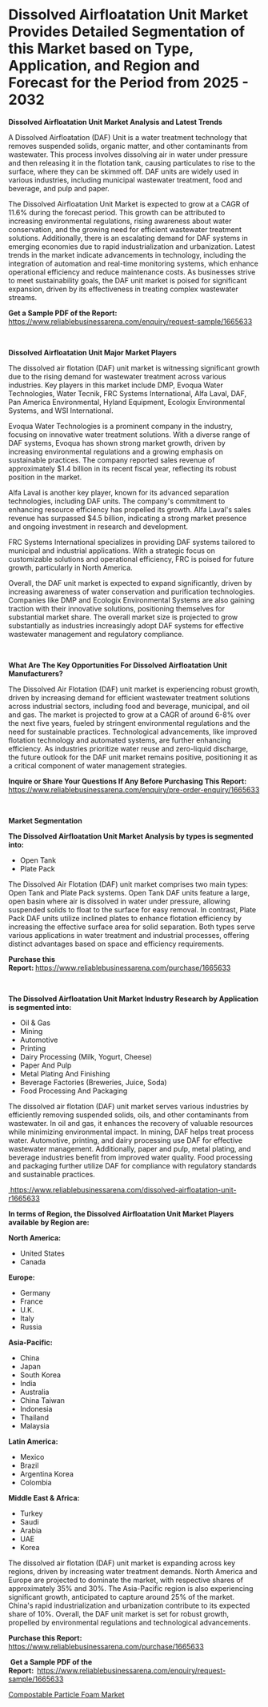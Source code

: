 <p><h1>Dissolved Airfloatation Unit Market Provides Detailed Segmentation of this Market based on Type, Application, and Region and Forecast for the Period from 2025 - 2032</h1></p><p><strong>Dissolved Airfloatation Unit Market Analysis and Latest Trends</strong></p>
<p><p>A Dissolved Airfloatation (DAF) Unit is a water treatment technology that removes suspended solids, organic matter, and other contaminants from wastewater. This process involves dissolving air in water under pressure and then releasing it in the flotation tank, causing particulates to rise to the surface, where they can be skimmed off. DAF units are widely used in various industries, including municipal wastewater treatment, food and beverage, and pulp and paper.</p><p>The Dissolved Airfloatation Unit Market is expected to grow at a CAGR of 11.6% during the forecast period. This growth can be attributed to increasing environmental regulations, rising awareness about water conservation, and the growing need for efficient wastewater treatment solutions. Additionally, there is an escalating demand for DAF systems in emerging economies due to rapid industrialization and urbanization. Latest trends in the market indicate advancements in technology, including the integration of automation and real-time monitoring systems, which enhance operational efficiency and reduce maintenance costs. As businesses strive to meet sustainability goals, the DAF unit market is poised for significant expansion, driven by its effectiveness in treating complex wastewater streams.</p></p>
<p><strong>Get a Sample PDF of the Report:&nbsp;</strong> <a href="https://www.reliablebusinessarena.com/enquiry/request-sample/1665633?utm_campaign=1841&utm_medium=2&utm_source=Github&utm_content=ia&utm_term=02022025&utm_id=dissolved-airfloatation-unit">https://www.reliablebusinessarena.com/enquiry/request-sample/1665633</a></p>
<p>&nbsp;</p>
<p><strong>Dissolved Airfloatation Unit Major Market Players</strong></p>
<p><p>The dissolved air flotation (DAF) unit market is witnessing significant growth due to the rising demand for wastewater treatment across various industries. Key players in this market include DMP, Evoqua Water Technologies, Water Tecnik, FRC Systems International, Alfa Laval, DAF, Pan America Environmental, Hyland Equipment, Ecologix Environmental Systems, and WSI International.</p><p>Evoqua Water Technologies is a prominent company in the industry, focusing on innovative water treatment solutions. With a diverse range of DAF systems, Evoqua has shown strong market growth, driven by increasing environmental regulations and a growing emphasis on sustainable practices. The company reported sales revenue of approximately $1.4 billion in its recent fiscal year, reflecting its robust position in the market.</p><p>Alfa Laval is another key player, known for its advanced separation technologies, including DAF units. The company's commitment to enhancing resource efficiency has propelled its growth. Alfa Laval's sales revenue has surpassed $4.5 billion, indicating a strong market presence and ongoing investment in research and development.</p><p>FRC Systems International specializes in providing DAF systems tailored to municipal and industrial applications. With a strategic focus on customizable solutions and operational efficiency, FRC is poised for future growth, particularly in North America.</p><p>Overall, the DAF unit market is expected to expand significantly, driven by increasing awareness of water conservation and purification technologies. Companies like DMP and Ecologix Environmental Systems are also gaining traction with their innovative solutions, positioning themselves for substantial market share. The overall market size is projected to grow substantially as industries increasingly adopt DAF systems for effective wastewater management and regulatory compliance.</p></p>
<p>&nbsp;</p>
<p><strong>What Are The Key Opportunities For Dissolved Airfloatation Unit Manufacturers?</strong></p>
<p><p>The Dissolved Air Flotation (DAF) unit market is experiencing robust growth, driven by increasing demand for efficient wastewater treatment solutions across industrial sectors, including food and beverage, municipal, and oil and gas. The market is projected to grow at a CAGR of around 6-8% over the next five years, fueled by stringent environmental regulations and the need for sustainable practices. Technological advancements, like improved flotation technology and automated systems, are further enhancing efficiency. As industries prioritize water reuse and zero-liquid discharge, the future outlook for the DAF unit market remains positive, positioning it as a critical component of water management strategies.</p></p>
<p><strong>Inquire or Share Your Questions If Any Before Purchasing This Report:</strong> <a href="https://www.reliablebusinessarena.com/enquiry/pre-order-enquiry/1665633?utm_campaign=1841&utm_medium=2&utm_source=Github&utm_content=ia&utm_term=02022025&utm_id=dissolved-airfloatation-unit">https://www.reliablebusinessarena.com/enquiry/pre-order-enquiry/1665633</a></p>
<p>&nbsp;</p>
<p><strong>Market Segmentation</strong></p>
<p><strong>The Dissolved Airfloatation Unit Market Analysis by types is segmented into:</strong></p>
<p><ul><li>Open Tank</li><li>Plate Pack</li></ul></p>
<p><p>The Dissolved Air Flotation (DAF) unit market comprises two main types: Open Tank and Plate Pack systems. Open Tank DAF units feature a large, open basin where air is dissolved in water under pressure, allowing suspended solids to float to the surface for easy removal. In contrast, Plate Pack DAF units utilize inclined plates to enhance flotation efficiency by increasing the effective surface area for solid separation. Both types serve various applications in water treatment and industrial processes, offering distinct advantages based on space and efficiency requirements.</p></p>
<p><strong>Purchase this Report:&nbsp;</strong><a href="https://www.reliablebusinessarena.com/purchase/1665633?utm_campaign=1841&utm_medium=2&utm_source=Github&utm_content=ia&utm_term=02022025&utm_id=dissolved-airfloatation-unit">https://www.reliablebusinessarena.com/purchase/1665633</a></p>
<p>&nbsp;</p>
<p><strong>The Dissolved Airfloatation Unit Market Industry Research by Application is segmented into:</strong></p>
<p><ul><li>Oil & Gas</li><li>Mining</li><li>Automotive</li><li>Printing</li><li>Dairy Processing (Milk, Yogurt, Cheese)</li><li>Paper And Pulp</li><li>Metal Plating And Finishing</li><li>Beverage Factories (Breweries, Juice, Soda)</li><li>Food Processing And Packaging</li></ul></p>
<p><p>The dissolved air flotation (DAF) unit market serves various industries by efficiently removing suspended solids, oils, and other contaminants from wastewater. In oil and gas, it enhances the recovery of valuable resources while minimizing environmental impact. In mining, DAF helps treat process water. Automotive, printing, and dairy processing use DAF for effective wastewater management. Additionally, paper and pulp, metal plating, and beverage industries benefit from improved water quality. Food processing and packaging further utilize DAF for compliance with regulatory standards and sustainable practices.</p></p>
<p><a href="https://www.reliablebusinessarena.com/dissolved-airfloatation-unit-r1665633?utm_campaign=1841&utm_medium=2&utm_source=Github&utm_content=ia&utm_term=02022025&utm_id=dissolved-airfloatation-unit">&nbsp;https://www.reliablebusinessarena.com/dissolved-airfloatation-unit-r1665633</a></p>
<p><strong>In terms of Region, the Dissolved Airfloatation Unit Market Players available by Region are:</strong></p>
<p>
    <p> <strong> North America: </strong>
        <ul>
            <li>United States</li>
            <li>Canada</li>
        </ul>
        </p> 
    <p> <strong> Europe: </strong>
        <ul>
            <li>Germany</li>
            <li>France</li>
            <li>U.K.</li>
            <li>Italy</li>
            <li>Russia</li>
        </ul>
        </p> 
    <p> <strong> Asia-Pacific: </strong>
        <ul>
            <li>China</li>
            <li>Japan</li>
            <li>South Korea</li>
            <li>India</li>
            <li>Australia</li>
            <li>China Taiwan</li>
            <li>Indonesia</li>
            <li>Thailand</li>
            <li>Malaysia</li>
        </ul>
        </p> 
    <p> <strong> Latin America: </strong>
        <ul>
            <li>Mexico</li>
            <li>Brazil</li>
            <li>Argentina Korea</li>
            <li>Colombia</li>
        </ul>
        </p> 
    <p> <strong> Middle East & Africa: </strong>
        <ul>
            <li>Turkey</li>
            <li>Saudi</li>
            <li>Arabia</li>
            <li>UAE</li>
            <li>Korea</li>
        </ul>
    </p>
    </p>
<p><p>The dissolved air flotation (DAF) unit market is expanding across key regions, driven by increasing water treatment demands. North America and Europe are projected to dominate the market, with respective shares of approximately 35% and 30%. The Asia-Pacific region is also experiencing significant growth, anticipated to capture around 25% of the market. China's rapid industrialization and urbanization contribute to its expected share of 10%. Overall, the DAF unit market is set for robust growth, propelled by environmental regulations and technological advancements.</p></p>
<p><strong>Purchase this Report: </strong><a href="https://www.reliablebusinessarena.com/purchase/1665633?utm_campaign=1841&utm_medium=2&utm_source=Github&utm_content=ia&utm_term=02022025&utm_id=dissolved-airfloatation-unit">https://www.reliablebusinessarena.com/purchase/1665633</a></p>
<p>&nbsp;<strong>Get a Sample PDF of the Report:&nbsp;&nbsp;</strong><a href="https://www.reliablebusinessarena.com/enquiry/request-sample/1665633?utm_campaign=1841&utm_medium=2&utm_source=Github&utm_content=ia&utm_term=02022025&utm_id=dissolved-airfloatation-unit">https://www.reliablebusinessarena.com/enquiry/request-sample/1665633</a></p>
<p><strong></strong></p>
<p><p><a href="https://github.com/julyju69/Market-Research-Report-List-5/blob/main/compostable-particle-foam-market.md?utm_campaign=1841&utm_medium=2&utm_source=Github&utm_content=ia&utm_term=02022025&utm_id=dissolved-airfloatation-unit">Compostable Particle Foam Market</a></p></p>